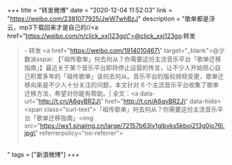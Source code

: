 +++
title = "转发微博"
date = "2020-12-04 11:52:03"
link = "https://weibo.com/2381077925/JwW7whBzJ"
description = "歌单都是浮云，mp3下载回来才是自己的//<a href=\"https://weibo.com/n/click_xxj123go\">@click_xxj123go</a>:转发<br><blockquote> - 转发 <a href=\"https://weibo.com/1914010467\" target=\"_blank\">@少数派sspai</a>: 【「祖传歌单」何去何从？你需要这份主流音乐平台「歌单迁移指南」】最近关于某个音乐平台即将停止运营的传言，让不少人开始担心自己积累多年的「祖传歌单」该何去何从。音乐平台的版权频频变更，歌单迁移向来是不少人十分关注的问题，本文针对 6 个主流音乐平台收集了歌单迁移方法，希望对你能有帮助。| 全文：<a data-url=\"http://t.cn/A6qvBR2J\" href=\"http://t.cn/A6qvBR2J\" data-hide><span class=\"surl-text\">「祖传歌单」何去何从？你需要这份主流音乐平台「歌单迁移指南」</span></a><img src=\"https://wx1.sinaimg.cn/large/72157b63ly1glbvks5kboj213g0jo76l.jpg\" referrerpolicy=\"no-referrer\"><br><br></blockquote>"
tags = ["新浪微博"]
+++
